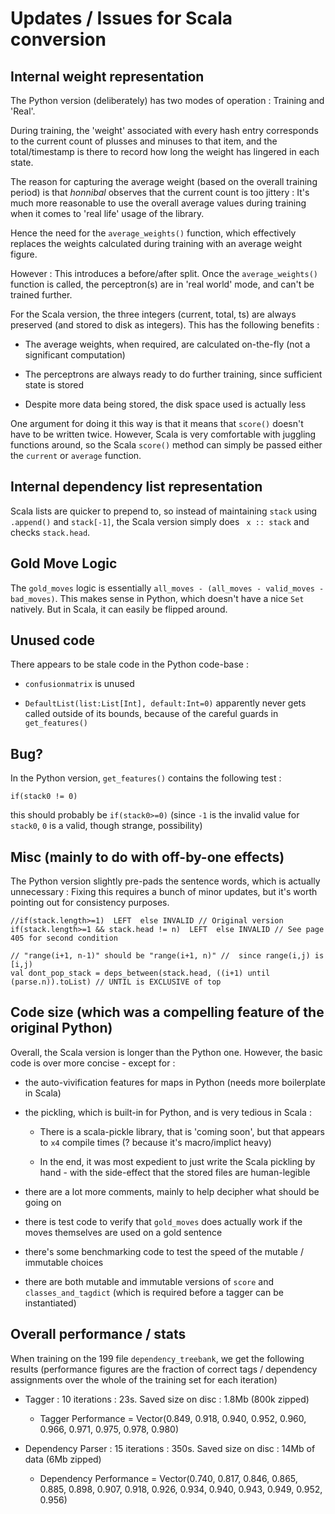Updates / Issues for Scala conversion
===========================================

Internal weight representation
------------------------------

The Python version (deliberately) has two modes of operation : Training and 'Real'.

During training, the 'weight' associated with every hash entry corresponds to the current count of plusses and minuses to that item, and 
the total/timestamp is there to record how long the weight has lingered in each state.

The reason for capturing the average weight (based on the overall training period) is that *honnibal* observes that 
the current count is too jittery : It's much more reasonable to use the overall average values during training
when it comes to 'real life' usage of the library.  

Hence the need for the ```average_weights()``` function, which effectively replaces the weights calculated during training with
an average weight figure.

However : This introduces a before/after split.  Once the ```average_weights()``` function is called, the perceptron(s) are in 
'real world' mode, and can't be trained further.

For the Scala version, the three integers (current, total, ts) are always preserved (and stored to disk as integers).  This has the following benefits :

 * The average weights, when required, are calculated on-the-fly (not a significant computation)

 * The perceptrons are always ready to do further training, since sufficient state is stored

 * Despite more data being stored, the disk space used is actually less
 
One argument for doing it this way is that it means that ```score()``` doesn't have to be written twice.  However, Scala is very comfortable with
juggling functions around, so the Scala ```score()``` method can simply be passed either the ```current``` or ```average``` function.


Internal dependency list representation
------------------------------------------------------------

Scala lists are quicker to prepend to, so instead of maintaining ```stack``` using ```.append()``` and ```stack[-1]```, 
the Scala version simply does ``` x :: stack``` and checks ```stack.head```.


Gold Move Logic
------------------------------------------------------------

The ```gold_moves``` logic is essentially ```all_moves - (all_moves - valid_moves - bad_moves)```.  This makes sense in Python, which
doesn't have a nice ```Set``` natively.  But in Scala, it can easily be flipped around.


Unused code
------------------------------------------------------------

There appears to be stale code in the Python code-base : 

 * ```confusionmatrix``` is unused  

 * ```DefaultList(list:List[Int], default:Int=0)``` apparently never gets called outside of its bounds, because of the careful guards in ```get_features()```


Bug?
------------------------------------------------------------

In the Python version, ```get_features()``` contains the following test :

```
if(stack0 != 0)
```

this  should probably be ```if(stack0>=0)``` (since ```-1``` is the invalid value for ```stack0```, ```0``` is a valid, though strange, possibility)


Misc (mainly to do with off-by-one effects)
------------------------------------------------------------

The Python version slightly pre-pads the sentence words, which is actually unnecessary : Fixing this requires
a bunch of minor updates, but it's worth pointing out for consistency purposes.

```
//if(stack.length>=1)  LEFT  else INVALID // Original version
if(stack.length>=1 && stack.head != n)  LEFT  else INVALID // See page 405 for second condition
```

```
// "range(i+1, n-1)" should be "range(i+1, n)" //  since range(i,j) is [i,j)
val dont_pop_stack = deps_between(stack.head, ((i+1) until (parse.n)).toList) // UNTIL is EXCLUSIVE of top
```



Code size (which was a compelling feature of the original Python)
----------------------------------------------------------------------

Overall, the Scala version is longer than the Python one.  However, the basic code is over more concise - except for :

 * the auto-vivification features for maps in Python (needs more boilerplate in Scala)
 
 * the pickling, which is built-in for Python, and is very tedious in Scala :
   
   * There is a scala-pickle library, that is 'coming soon', but that appears to ```x4``` compile times (? because it's macro/implict heavy)
  
   * In the end, it was most expedient to just write the Scala pickling by hand - with the side-effect that the stored files are human-legible
   
 * there are a lot more comments, mainly to help decipher what should be going on
 
 * there is test code to verify that ```gold_moves``` does actually work if the moves themselves are used on a gold sentence
 
 * there's some benchmarking code to test the speed of the mutable / immutable choices
 
 * there are both mutable and immutable versions of ```score``` and ```classes_and_tagdict``` (which is required before a tagger can be instantiated)


Overall performance / stats
------------------------------------------------------------

When training on the 199 file ```dependency_treebank```, we get the following results 
(performance figures are the fraction of correct tags / dependency assignments over the whole of the training set for each iteration)

* Tagger : 10 iterations : 23s.  Saved size on disc : 1.8Mb (800k zipped)

  * Tagger Performance = Vector(0.849, 0.918, 0.940, 0.952, 0.960, 0.966, 0.971, 0.975, 0.978, 0.980)

* Dependency Parser : 15 iterations : 350s.  Saved size on disc : 14Mb of data (6Mb zipped)

  * Dependency Performance = Vector(0.740, 0.817, 0.846, 0.865, 0.885, 0.898, 0.907, 0.918, 0.926, 0.934, 0.940, 0.943, 0.949, 0.952, 0.956)

